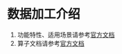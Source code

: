 # 数据加工介绍
1. 功能特性、适用场景请参考[官方文档](https://help.aliyun.com/document_detail/125384.html)
2. 算子文档请参考[官方文档](https://help.aliyun.com/document_detail/159702.html)
